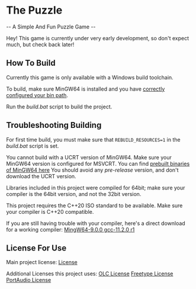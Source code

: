 # The Puzzle
 
 -- A Simple And Fun Puzzle Game --


Hey!
This game is currently under very early development, so don't expect much, but check back later!


## How To Build

Currently this game is only available with a Windows build toolchain.

To build, make sure MinGW64 is installed and you have [correctly configured your bin path](https://docs.microsoft.com/en-us/previous-versions/office/developer/sharepoint-2010/ee537574(v=office.14)).

Run the *build.bat* script to build the project.

## Troubleshooting Building

For first time build, you must make sure that `REBUILD_RESOURCES=1` in the *build.bat* script is set.

You cannot build with a UCRT version of MinGW64. Make sure your MinGW64 version is configured for MSVCRT.
You can find [prebuilt binaries of MinGW64 here](https://github.com/brechtsanders/winlibs_mingw/releases)
You should avoid any *pre-release* version, and don't download the UCRT version.

Libraries included in this project were compiled for 64bit; make sure your compiler is the 64bit version, and not the 32bit version.

This project requires the C++20 ISO standard to be available. Make sure your compiler is C++20 compatible.

If you are still having trouble with your compiler, here's a direct download for a working compiler: [MingW64-9.0.0 gcc-11.2.0 r1](https://github.com/brechtsanders/winlibs_mingw/releases/download/11.2.0-12.0.1-9.0.0-r1/winlibs-x86_64-posix-seh-gcc-11.2.0-mingw-w64-9.0.0-r1.7z)



## License For Use

Main project license:
[License](https://github.com/jmscreation/GameAPIs/blob/main/LICENSE)


Additional Licenses this project uses:
[OLC License](https://github.com/jmscreation/GameAPIs/blob/main/OLC_LICENSE)
[Freetype License](https://github.com/freetype/freetype/blob/master/docs/FTL.TXT)
[PortAudio License](https://github.com/PortAudio/portaudio/blob/master/LICENSE.txt)
